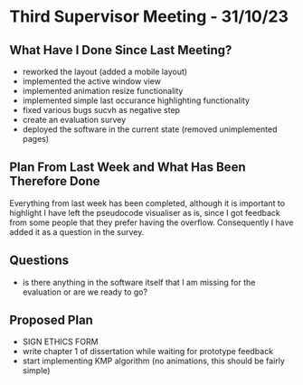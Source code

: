 # Third Supervisor Meeting - 31/10/23

## What Have I Done Since Last Meeting?
- reworked the layout (added a mobile layout)
- implemented the active window view
- implemented animation resize functionality
- implemented simple last occurance highlighting functionality
- fixed various bugs sucvh as negative step
- create an evaluation survey
- deployed the software in the current state (removed unimplemented pages)

## Plan From Last Week and What Has Been Therefore Done

Everything from last week has been completed, although it is important to highlight I have left the pseudocode visualiser as is, since I got feedback from some people that they prefer having the overflow. Consequently I have added it as a question in the survey.


## Questions
- is there anything in the software itself that I am missing for the evaluation or are we ready to go?


## Proposed Plan
- SIGN ETHICS FORM
- write chapter 1 of dissertation while waiting for prototype feedback
- start implementing KMP algorithm (no animations, this should be fairly simple)